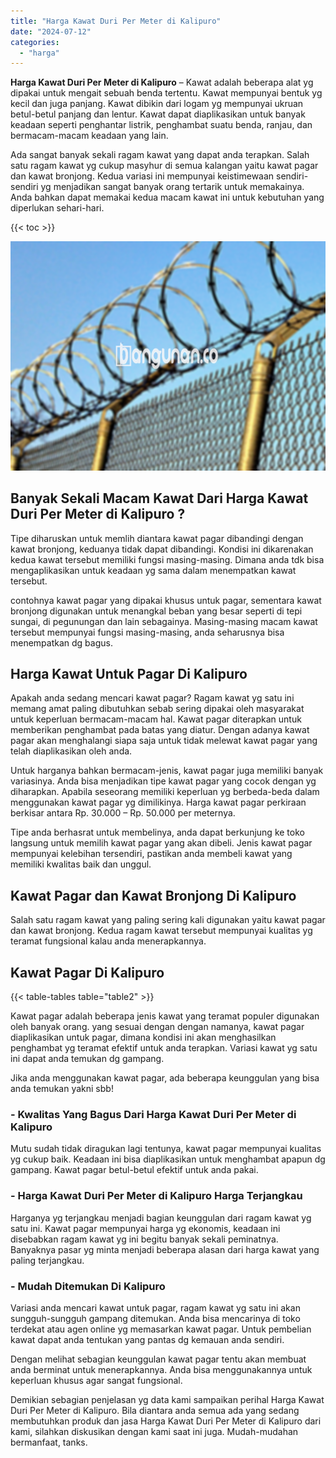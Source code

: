 ```yaml
---
title: "Harga Kawat Duri Per Meter di Kalipuro"
date: "2024-07-12"
categories: 
  - "harga"
---
```


**Harga Kawat Duri Per Meter di Kalipuro** – Kawat adalah beberapa alat yg dipakai untuk mengait sebuah benda tertentu. Kawat mempunyai bentuk yg kecil dan juga panjang. Kawat dibikin dari logam yg mempunyai ukruan betul-betul panjang dan lentur. Kawat dapat diaplikasikan untuk banyak keadaan seperti penghantar listrik, penghambat suatu benda, ranjau, dan bermacam-macam keadaan yang lain.

Ada sangat banyak sekali ragam kawat yang dapat anda terapkan. Salah satu ragam kawat yg cukup masyhur di semua kalangan yaitu kawat pagar dan kawat bronjong. Kedua variasi ini mempunyai keistimewaan sendiri-sendiri yg menjadikan sangat banyak orang tertarik untuk memakainya. Anda bahkan dapat memakai kedua macam kawat ini untuk kebutuhan yang diperlukan sehari-hari.

{{< toc >}}

![Harga Kawat Duri Per Meter di Kalipuro](/images/jual-kawat-murah45.png)

## Banyak Sekali Macam Kawat Dari Harga Kawat Duri Per Meter di Kalipuro ?

Tipe diharuskan untuk memlih diantara kawat pagar dibandingi dengan kawat bronjong, keduanya tidak dapat dibandingi. Kondisi ini dikarenakan kedua kawat tersebut memiliki fungsi masing-masing. Dimana anda tdk bisa mengaplikasikan untuk keadaan yg sama dalam menempatkan kawat tersebut.

contohnya kawat pagar yang dipakai khusus untuk pagar, sementara kawat bronjong digunakan untuk menangkal beban yang besar seperti di tepi sungai, di pegunungan dan lain sebagainya. Masing-masing macam kawat tersebut mempunyai fungsi masing-masing, anda seharusnya bisa menempatkan dg bagus.

## Harga Kawat Untuk Pagar Di Kalipuro

Apakah anda sedang mencari kawat pagar? Ragam kawat yg satu ini memang amat paling dibutuhkan sebab sering dipakai oleh masyarakat untuk keperluan bermacam-macam hal. Kawat pagar diterapkan untuk memberikan penghambat pada batas yang diatur. Dengan adanya kawat pagar akan menghalangi siapa saja untuk tidak melewat kawat pagar yang telah diaplikasikan oleh anda.

Untuk harganya bahkan bermacam-jenis, kawat pagar juga memiliki banyak variasinya. Anda bisa menjadikan tipe kawat pagar yang cocok dengan yg diharapkan. Apabila seseorang memiliki keperluan yg berbeda-beda dalam menggunakan kawat pagar yg dimilikinya. Harga kawat pagar perkiraan berkisar antara Rp. 30.000 – Rp. 50.000 per meternya.

Tipe anda berhasrat untuk membelinya, anda dapat berkunjung ke toko langsung untuk memilih kawat pagar yang akan dibeli. Jenis kawat pagar mempunyai kelebihan tersendiri, pastikan anda membeli kawat yang memiliki kwalitas baik dan unggul.

## Kawat Pagar dan Kawat Bronjong Di Kalipuro

Salah satu ragam kawat yang paling sering kali digunakan yaitu kawat pagar dan kawat bronjong. Kedua ragam kawat tersebut mempunyai kualitas yg teramat fungsional kalau anda menerapkannya.

## Kawat Pagar Di Kalipuro

{{< table-tables table="table2" >}}

Kawat pagar adalah beberapa jenis kawat yang teramat populer digunakan oleh banyak orang. yang sesuai dengan dengan namanya, kawat pagar diaplikasikan untuk pagar, dimana kondisi ini akan menghasilkan penghambat yg teramat efektif untuk anda terapkan. Variasi kawat yg satu ini dapat anda temukan dg gampang.

Jika anda menggunakan kawat pagar, ada beberapa keunggulan yang bisa anda temukan yakni sbb!

### \- Kwalitas Yang Bagus Dari Harga Kawat Duri Per Meter di Kalipuro

Mutu sudah tidak diragukan lagi tentunya, kawat pagar mempunyai kualitas yg cukup baik. Keadaan ini bisa diaplikasikan untuk menghambat apapun dg gampang. Kawat pagar betul-betul efektif untuk anda pakai.

### \- Harga Kawat Duri Per Meter di Kalipuro Harga Terjangkau

Harganya yg terjangkau menjadi bagian keunggulan dari ragam kawat yg satu ini. Kawat pagar mempunyai harga yg ekonomis, keadaan ini disebabkan ragam kawat yg ini begitu banyak sekali peminatnya. Banyaknya pasar yg minta menjadi beberapa alasan dari harga kawat yang paling terjangkau.

### \- Mudah Ditemukan Di Kalipuro

Variasi anda mencari kawat untuk pagar, ragam kawat yg satu ini akan sungguh-sungguh gampang ditemukan. Anda bisa mencarinya di toko terdekat atau agen online yg memasarkan kawat pagar. Untuk pembelian kawat dapat anda tentukan yang pantas dg kemauan anda sendiri.

Dengan melihat sebagian keunggulan kawat pagar tentu akan membuat anda berminat untuk menerapkannya. Anda bisa menggunakannya untuk keperluan khusus agar sangat fungsional.

Demikian sebagian penjelasan yg data kami sampaikan perihal Harga Kawat Duri Per Meter di Kalipuro. Bila diantara anda semua ada yang sedang membutuhkan produk dan jasa Harga Kawat Duri Per Meter di Kalipuro dari kami, silahkan diskusikan dengan kami saat ini juga. Mudah-mudahan bermanfaat, tanks.
